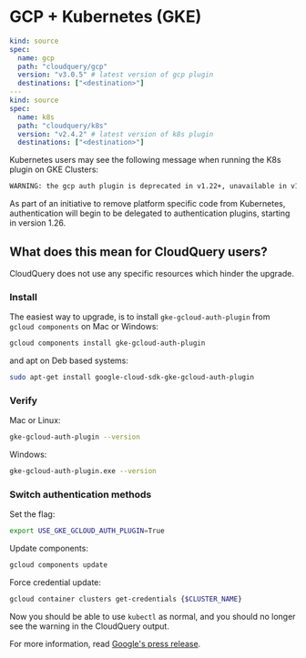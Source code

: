 # GCP + Kubernetes (GKE)

```yaml copy
kind: source
spec:
  name: gcp
  path: "cloudquery/gcp"
  version: "v3.0.5" # latest version of gcp plugin
  destinations: ["<destination>"]
---
kind: source
spec:
  name: k8s
  path: "cloudquery/k8s"
  version: "v2.4.2" # latest version of k8s plugin
  destinations: ["<destination>"]
```

Kubernetes users may see the following message when running the K8s plugin on GKE Clusters:

```bash copy
WARNING: the gcp auth plugin is deprecated in v1.22+, unavailable in v1.26+; use gcloud instead.
```

As part of an initiative to remove platform specific code from Kubernetes, authentication will begin to be delegated to authentication plugins, starting in version 1.26.

## What does this mean for CloudQuery users?

CloudQuery does not use any specific resources which hinder the upgrade.

### Install

The easiest way to upgrade, is to install `gke-gcloud-auth-plugin` from `gcloud components` on Mac or Windows:

```bash copy
gcloud components install gke-gcloud-auth-plugin
```

and apt on Deb based systems:

```bash copy
sudo apt-get install google-cloud-sdk-gke-gcloud-auth-plugin
```

### Verify

Mac or Linux:

```bash copy
gke-gcloud-auth-plugin --version
```

Windows:

```bash copy
gke-gcloud-auth-plugin.exe --version
```

### Switch authentication methods

Set the flag:

```bash copy
export USE_GKE_GCLOUD_AUTH_PLUGIN=True
```

Update components:

```bash copy
gcloud components update
```

Force credential update:

```bash copy
gcloud container clusters get-credentials {$CLUSTER_NAME}
```

Now you should be able to use `kubectl` as normal, and you
should no longer see the warning in the CloudQuery output.

For more information, read [Google's press release](https://cloud.google.com/blog/products/containers-kubernetes/kubectl-auth-changes-in-gke).